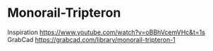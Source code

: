 # Monorail-Tripteron
Inspiration
https://www.youtube.com/watch?v=oBBhVcemVHc&t=1s
GrabCad
https://grabcad.com/library/monorail-tripteron-1
